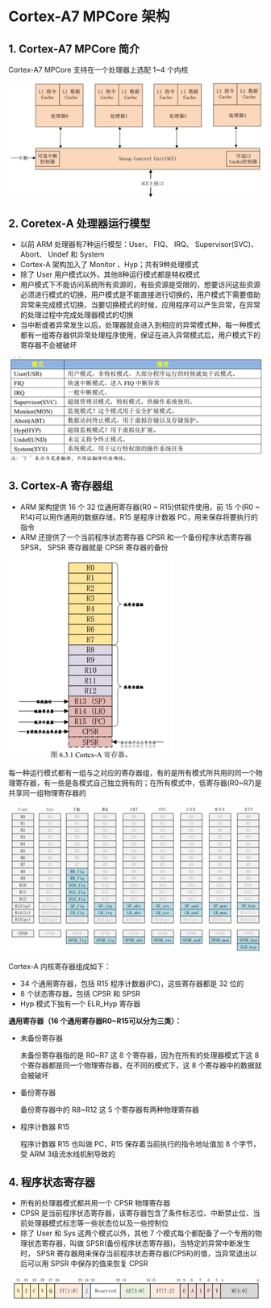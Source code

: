 # Cortex-A7 MPCore 架构

## 1. Cortex-A7 MPCore 简介

Cortex-A7 MPCore 支持在一个处理器上选配 1~4 个内核 

![1686141128179](https://raw.githubusercontent.com/LQF376/Linux-arm-mystudy/main/markdown_pic/1686141128179.png)

## 2. Coretex-A 处理器运行模型

- 以前 ARM 处理器有7种运行模型：User、 FIQ、 IRQ、 Supervisor(SVC)、 Abort、 Undef 和 System 
- Cortex-A 架构加入了 Monitor 、Hyp；共有9种处理模式
- 除了 User 用户模式以外，其他8种运行模式都是特权模式
- 用户模式下不能访问系统所有资源的，有些资源是受限的，想要访问这些资源必须进行模式的切换，用户模式是不能直接进行切换的，用户模式下需要借助异常来完成模式切换，当要切换模式的时候，应用程序可以产生异常，在异常的处理过程中完成处理器模式的切换
- 当中断或者异常发生以后，处理器就会进入到相应的异常模式种，每一种模式都有一组寄存器供异常处理程序使用，保证在进入异常模式后，用户模式下的寄存器不会被破坏

![1686141288144](https://raw.githubusercontent.com/LQF376/Linux-arm-mystudy/main/markdown_pic/1686141288144.png)

## 3. Cortex-A 寄存器组

- ARM 架构提供 16 个 32 位通用寄存器(R0 ~ R15)供软件使用，前 15 个(R0 ~ R14)可以用作通用的数据存储，R15 是程序计数器 PC，用来保存将要执行的指令
- ARM 还提供了一个当前程序状态寄存器 CPSR 和一个备份程序状态寄存器 SPSR， SPSR 寄存器就是 CPSR 寄存器的备份 

![1686141666417](https://raw.githubusercontent.com/LQF376/Linux-arm-mystudy/main/markdown_pic/1686141666417.png)

每一种运行模式都有一组与之对应的寄存器组，有的是所有模式所共用的同一个物理寄存器，有一些是各模式自己独立拥有的；在所有模式中，低寄存器(R0~R7)是共享同一组物理寄存器的

![1686141875224](https://raw.githubusercontent.com/LQF376/Linux-arm-mystudy/main/markdown_pic/1686141875224.png)

Cortex-A 内核寄存器组成如下：

- 34 个通用寄存器，包括 R15 程序计数器(PC)，这些寄存器都是 32 位的 
- 8 个状态寄存器，包括 CPSR 和 SPSR 
- Hyp 模式下独有一个 ELR_Hyp 寄存器 

**通用寄存器（16 个通用寄存器R0~R15可以分为三类）：**

- 未备份寄存器

  未备份寄存器指的是 R0~R7 这 8 个寄存器，因为在所有的处理器模式下这 8 个寄存器都是同一个物理寄存器，在不同的模式下，这 8 个寄存器中的数据就会被破坏

- 备份寄存器

  备份寄存器中的 R8~R12 这 5 个寄存器有两种物理寄存器 

- 程序计数器 R15 

  程序计数器 R15 也叫做 PC，R15 保存着当前执行的指令地址值加 8 个字节，受 ARM 3级流水线机制导致的

## 4. 程序状态寄存器

- 所有的处理器模式都共用一个 CPSR 物理寄存器
- CPSR 是当前程序状态寄存器，该寄存器包含了条件标志位、中断禁止位、当前处理器模式标志等一些状态位以及一些控制位 
- 除了 User 和 Sys 这两个模式以外，其他 7 个模式每个都配备了一个专用的物理状态寄存器，叫做 SPSR(备份程序状态寄存器)，当特定的异常中断发生时， SPSR 寄存器用来保存当前程序状态寄存器(CPSR)的值，当异常退出以后可以用 SPSR 中保存的值来恢复 CPSR 

![1686142370840](https://raw.githubusercontent.com/LQF376/Linux-arm-mystudy/main/markdown_pic/1686142370840.png)

